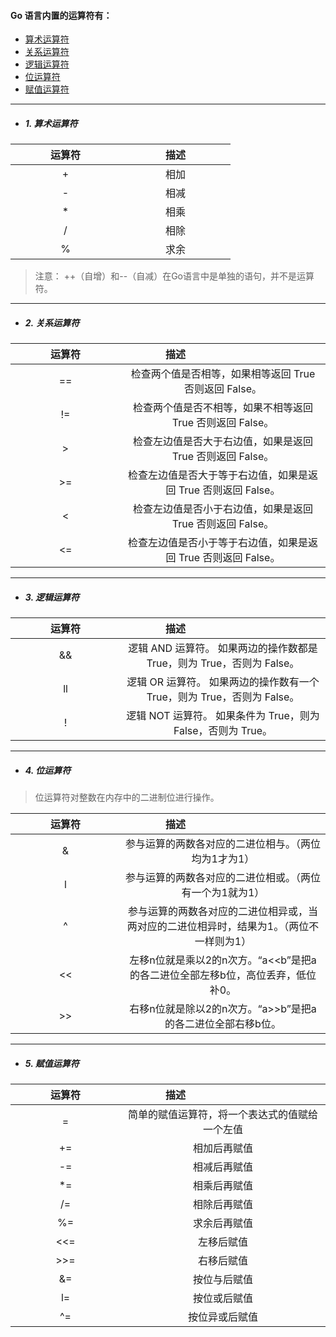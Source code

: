 #### Go 语言内置的运算符有：
* [算术运算符](#suan)
* [关系运算符](#guanxi)
* [逻辑运算符](#luoji)
* [位运算符](#wei)
* [赋值运算符](#fuzhi)


---

<a href="suan" id="suan"></a>

* ##### 1. 算术运算符

| <div style="width:10em">运算符</div> | <div style="width:10em">描述<div>|
| :-----------: | :-----------: |
|+ |	相加|
|- |	相减|
|* |	相乘|
|/ |	相除|
|% |	求余|

> 注意： ++（自增）和--（自减）在Go语言中是单独的语句，并不是运算符。


---

<a href="guanxi" id="guanxi"></a>

* ##### 2. 关系运算符

| <div style="width:10em">运算符</div> | <div style="width:10em">描述<div>|
| :-----------: | :-----------: |
| == |	检查两个值是否相等，如果相等返回 True 否则返回 False。|
| != |	检查两个值是否不相等，如果不相等返回 True 否则返回 False。|
| > |	检查左边值是否大于右边值，如果是返回 True 否则返回 False。|
| >= |	检查左边值是否大于等于右边值，如果是返回 True 否则返回 False。|
| < |	检查左边值是否小于右边值，如果是返回 True 否则返回 False。|
| <= |	检查左边值是否小于等于右边值，如果是返回 True 否则返回 False。|


---

<a href="luoji" id="luoji"></a>

* ##### 3. 逻辑运算符

| <div style="width:10em">运算符</div> | <div style="width:10em">描述<div>|
| :-----------: | :-----------: |
| && |	逻辑 AND 运算符。 如果两边的操作数都是 True，则为 True，否则为 False。
| ll |	逻辑 OR 运算符。 如果两边的操作数有一个 True，则为 True，否则为 False。
| ! |	逻辑 NOT 运算符。 如果条件为 True，则为 False，否则为 True。


---

<a href="wei" id="wei"></a>

* ##### 4. 位运算符

> 位运算符对整数在内存中的二进制位进行操作。

| <div style="width:10em">运算符</div> | <div style="width:10em">描述<div>|
| :-----------: | :-----------: |
| & |	参与运算的两数各对应的二进位相与。（两位均为1才为1）
| l |	参与运算的两数各对应的二进位相或。（两位有一个为1就为1）
| ^ |	参与运算的两数各对应的二进位相异或，当两对应的二进位相异时，结果为1。（两位不一样则为1）
| << |	左移n位就是乘以2的n次方。“a<<b”是把a的各二进位全部左移b位，高位丢弃，低位补0。
| >> |	右移n位就是除以2的n次方。“a>>b”是把a的各二进位全部右移b位。





---

<a href="fuzhi" id="fuzhi"></a>

* ##### 5. 赋值运算符

| <div style="width:10em">运算符</div> | <div style="width:10em">描述<div>|
| :-----------: | :-----------: |
| = |	简单的赋值运算符，将一个表达式的值赋给一个左值
| += |	相加后再赋值
| -= |	相减后再赋值
| *= |	相乘后再赋值
| /= |	相除后再赋值
| %= |	求余后再赋值
| <<= |	左移后赋值
| >>= |	右移后赋值
| &= |	按位与后赋值
| l= |	按位或后赋值
| ^= |	按位异或后赋值















